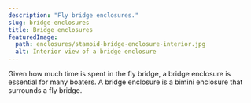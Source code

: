```yaml
---
description: "Fly bridge enclosures."
slug: bridge-enclosures
title: Bridge enclosures
featuredImage:
  path: enclosures/stamoid-bridge-enclosure-interior.jpg
  alt: Interior view of a bridge enclosure
---
```


Given how much time is spent in the fly bridge, a bridge enclosure is essential
for many boaters. A bridge enclosure is a bimini enclosure that surrounds a fly
bridge.

